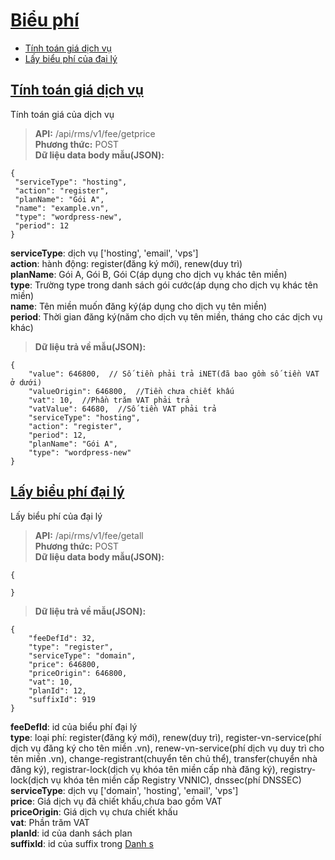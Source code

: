 # [Biểu phí](#fee)
* [Tính toán giá dịch vụ](#tính-toán-giá-dịch-vụ)
* [Lấy biểu phí của đại lý](#lấy-biểu-phí-đại-lý)

## [Tính toán giá dịch vụ](#tính-toán-giá-dịch-vụ)
Tính toán giá của dịch vụ
> **API:** /api/rms/v1/fee/getprice  
> **Phương thức:** POST  
> **Dữ liệu data body mẫu(JSON):**   
```
{
 "serviceType": "hosting",  
 "action": "register",  
 "planName": "Gói A",  
 "name": "example.vn",
 "type": "wordpress-new", 
 "period": 12 
}
```
**serviceType**: dịch vụ ['hosting', 'email', 'vps']  
**action**: hành động: register(đăng ký mới), renew(duy trì)  
**planName**: Gói A, Gói B, Gói C(áp dụng cho dịch vụ khác tên miền)  
**type**: Trường type trong danh sách gói cước(áp dụng cho dịch vụ khác tên miền)  
**name**: Tên miền muốn đăng ký(áp dụng cho dịch vụ tên miền)  
**period**: Thời gian đăng ký(năm cho dịch vụ tên miền, tháng cho các dịch vụ khác)  
> **Dữ liệu trả về mẫu(JSON):**   
```
{
    "value": 646800,  // Số tiền phải trả iNET(đã bao gồm số tiền VAT ở dưới)  
    "valueOrigin": 646800,  //Tiền chưa chiết khấu  
    "vat": 10,  //Phần trăm VAT phải trả  
    "vatValue": 64680,  //Số tiền VAT phải trả  
    "serviceType": "hosting",
    "action": "register",
    "period": 12,
    "planName": "Gói A",
    "type": "wordpress-new"
}
```


## [Lấy biểu phí đại lý](#lấy-biểu-phí-đại-lý)
Lấy biểu phí của đại lý
> **API:** /api/rms/v1/fee/getall  
> **Phương thức:** POST  
> **Dữ liệu data body mẫu(JSON):**   
```
{
 
}
```
> **Dữ liệu trả về mẫu(JSON):**   
```
{
    "feeDefId": 32,  
    "type": "register",  
    "serviceType": "domain",  
    "price": 646800,  
    "priceOrigin": 646800,
    "vat": 10,
    "planId": 12,
    "suffixId": 919
}
```
**feeDefId**: id của biểu phí đại lý  
**type**: loại phí: register(đăng ký mới), renew(duy trì), register-vn-service(phí dịch vụ đăng ký cho tên miền .vn), renew-vn-service(phí dịch vụ duy trì cho tên miền .vn), change-registrant(chuyển tên chủ thể), transfer(chuyển nhà đăng ký), registrar-lock(dịch vụ khóa tên miền cấp nhà đăng ký), registry-lock(dịch vụ khóa tên miền cấp Registry VNNIC), dnssec(phí DNSSEC)   
**serviceType**: dịch vụ ['domain', 'hosting', 'email', 'vps']  
**price**: Giá dịch vụ đã chiết khấu,chưa bao gồm VAT  
**priceOrigin**: Giá dịch vụ chưa chiết khấu  
**vat**: Phần trăm VAT  
**planId**: id của danh sách plan  
**suffixId**: id của suffix trong <a href="https://github.com/thesunbg/iNET.vn/blob/master/reseller_domain.md#danh-s%C3%A1ch-%C4%91u%C3%B4i-t%C3%AAn-mi%E1%BB%81n">Danh s</a>
